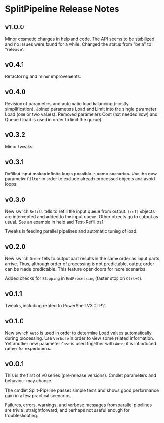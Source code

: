 SplitPipeline Release Notes
===========================

## v1.0.0

Minor cosmetic changes in help and code. The API seems to be stabilized and no
issues were found for a while. Changed the status from "beta" to "release".

## v0.4.1

Refactoring and minor improvements.

## v0.4.0

Revision of parameters and automatic load balancing (mostly simplification).
Joined parameters Load and Limit into the single parameter Load (one or two
values). Removed parameters Cost (not needed now) and Queue (Load is used in
order to limit the queue).

## v0.3.2

Minor tweaks.

## v0.3.1

Refilled input makes infinite loops possible in some scenarios. Use the new
parameter `Filter` in order to exclude already processed objects and avoid
loops.

## v0.3.0

New switch `Refill` tells to refill the input queue from output. `[ref]`
objects are intercepted and added to the input queue. Other objects go to
output as usual. See an example in help and
[Test-Refill.ps1](https://github.com/nightroman/SplitPipeline/blob/master/Tests/Test-Refill.ps1).

Tweaks in feeding parallel pipelines and automatic tuning of load.

## v0.2.0

New switch `Order` tells to output part results in the same order as input
parts arrive. Thus, although order of processing is not predictable, output
order can be made predictable. This feature open doors for more scenarios.

Added checks for `Stopping` in `EndProcessing` (faster stop on `Ctrl+C`).

## v0.1.1

Tweaks, including related to PowerShell V3 CTP2.

## v0.1.0

New switch `Auto` is used in order to determine Load values automatically during
processing. Use `Verbose` in order to view some related information. Yet another
new parameter `Cost` is used together with `Auto`; it is introduced rather for
experiments.

## v0.0.1

This is the first of v0 series (pre-release versions). Cmdlet parameters and
behaviour may change.

The cmdlet Split-Pipeline passes simple tests and shows good performance gain
in a few practical scenarios.

Failures, errors, warnings, and verbose messages from parallel pipelines are
trivial, straightforward, and perhaps not useful enough for troubleshooting.
